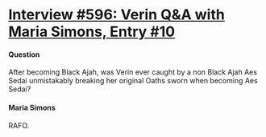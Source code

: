 # [Interview #596: Verin Q&A with Maria Simons, Entry #10](https://www.theoryland.com/intvmain.php?i=596#10)

#### Question

After becoming Black Ajah, was Verin ever caught by a non Black Ajah Aes Sedai unmistakably breaking her original Oaths sworn when becoming Aes Sedai?

#### Maria Simons

RAFO.

